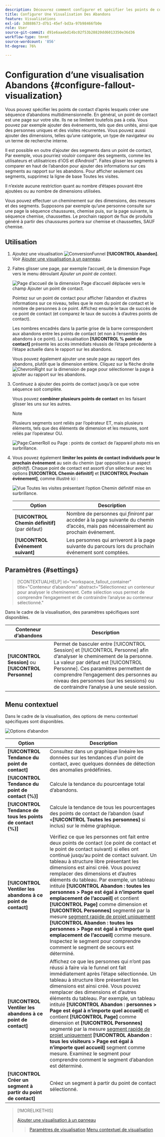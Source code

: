 ```yaml
---
description: Découvrez comment configurer et spécifier les points de contact pour créer une séquence d’abandons multidimensionnelle.
title: Configurer Une Visualisation Des Abandons
feature: Visualizations
exl-id: 3d888673-d7b1-45ef-bd3a-97b98466fb0e
role: User
source-git-commit: d91e6aaebd14bc02f53b28820dd6013350e36d36
workflow-type: tm+mt
source-wordcount: '856'
ht-degree: 76%

---
```


# Configuration d’une visualisation Abandons {#configure-fallout-visualization}


Vous pouvez spécifier les points de contact d’après lesquels créer une séquence d’abandons multidimensionnelle. En général, un point de contact est une page sur votre site. Ils ne se limitent toutefois pas à cela. Vous pouvez par exemple ajouter des événements, tels que des unités, ainsi que des personnes uniques et des visites récurrentes. Vous pouvez aussi ajouter des dimensions, telles qu’une catégorie, un type de navigateur ou un terme de recherche interne.

Il est possible en outre d’ajouter des segments dans un point de contact, Par exemple, vous pourriez vouloir comparer des segments, comme les utilisateurs et utilisatrices d’iOS et d’Android™. Faites glisser les segments à comparer en haut de l’abandon pour ajouter des informations sur ces segments au rapport sur les abandons. Pour afficher seulement ces segments, supprimez la ligne de base Toutes les visites.

Il n’existe aucune restriction quant au nombre d’étapes pouvant être ajoutées ou au nombre de dimensions utilisées.

Vous pouvez effectuer un cheminement sur des dimensions, des mesures et des segments. Supposons par exemple qu’une personne consulte sur une page la séquence chaussures, chemise puis, sur la page suivante, la séquence chemise, chaussettes. Le prochain rapport de flux de produits généré à partir des chaussures portera sur chemise et chaussettes, SAUF chemise.

## Utilisation

1. Ajoutez une visualisation ![ConversionFunnel](/help/assets/icons/ConversionFunnel.svg) **[!UICONTROL Abandon]**. Voir [Ajouter une visualisation à un panneau](../freeform-analysis-visualizations.md#add-visualizations-to-a-panel).
1. Faites glisser une page, par exemple l’accueil, de la dimension Page vers le menu déroulant *Ajouter un point de contact*.

   ![Page d’accueil de la dimension Page d’accueil déplacée vers le champ Ajouter un point de contact.](assets/fallout-drag.png)

   Pointez sur un point de contact pour afficher l’abandon et d’autres informations sur ce niveau, telles que le nom du point de contact et le nombre de personnes à ce point. Affichez ensuite le taux de succès de ce point de contact (et comparez le taux de succès à d’autres points de contact).

   Les nombres encadrés dans la partie grise de la barre correspondent aux abandons entre les points de contact (et non à l’ensemble des abandons à ce point). La visualisation **[!UICONTROL % point de contact]** présente les accès immédiats réussis de l’étape précédente à l’étape actuelle dans le rapport sur les abandons.

   Vous pouvez également ajouter une seule page au rapport des abandons, plutôt que la dimension entière. Cliquez sur la flèche droite ![ChevronRight](/help/assets/icons/ChevronRight.svg) sur la dimension de page pour sélectionner la page à ajouter au rapport sur les abandons.

1. Continuez à ajouter des points de contact jusqu’à ce que votre séquence soit complète.

   Vous pouvez **combiner plusieurs points de contact** en les faisant glisser les uns sur les autres.

   >[!NOTE]
   >
   >Plusieurs segments sont reliés par l’opérateur ET, mais plusieurs éléments, tels que des éléments de dimension et les mesures, sont reliés par l’opérateur OU.

   ![Page:CamerRoll ou Page : points de contact de l’appareil photo mis en surbrillance.](assets/fallout-or.png)

1. Vous pouvez également **limiter les points de contact individuels pour le prochain événement** au sein du chemin (par opposition à un aspect *définitif*). Chaque point de contact est assorti d’un sélecteur avec les options **[!UICONTROL Chemin définitif]** et **[!UICONTROL Prochain événement]**, comme illustré ici :

   ![Vue Toutes les visites présentant l’option Chemin définitif mise en surbrillance. ](assets/fallout-nexthit.png)

   | Option | Description |
   |---|---|
   | **[!UICONTROL Chemin définitif]** (par défaut) | Nombre de personnes qui *finiront* par accéder à la page suivante du chemin d’accès, mais pas nécessairement au prochain événement. |
   | **[!UICONTROL Événement suivant]** | Les personnes qui arriveront à la page suivante du parcours lors du prochain événement sont comptées. |


## Paramètres {#settings}

>[!CONTEXTUALHELP]
>id="workspace_fallout_container"
>title="Conteneur d’abandons"
>abstract="Sélectionnez un conteneur pour analyser le cheminement. Cette sélection vous permet de comprendre l’engagement et de contraindre l’analyse au conteneur sélectionné."

Dans le cadre de la visualisation, des paramètres spécifiques sont disponibles.

| Conteneur d’abandons | Description |
|--- |--- |
| **[!UICONTROL Session]** ou **[!UICONTROL Personne]** | Permet de basculer entre [!UICONTROL Session] et [!UICONTROL Personne] afin d’analyser le cheminement de la personne. La valeur par défaut est [!UICONTROL Personne]. Ces paramètres permettent de comprendre l’engagement des personnes au niveau des personnes (sur les sessions) ou de contraindre l’analyse à une seule session. |


## Menu contextuel

Dans le cadre de la visualisation, des options de menu contextuel spécifiques sont disponibles.

![Options d’abandon](assets/fallout-options.png)

| Option | Description |
|--- |--- |
| **[!UICONTROL Tendance du point de contact]** | Consultez dans un graphique linéaire les données sur les tendances d’un point de contact, avec quelques données de détection des anomalies prédéfinies. |
| **[!UICONTROL Tendance du point de contact (%)]** | Calcule la tendance du pourcentage total d’abandons. |
| **[!UICONTROL Tendance de tous les points de contact (%)]** | Calcule la tendance de tous les pourcentages des points de contact de l’abandon (sauf «**[!UICONTROL Toutes les personnes]** si inclus) sur le même graphique. |
| **[!UICONTROL Ventiler les abandons à ce point de contact]** | Vérifiez ce que les personnes ont fait entre deux points de contact (ce point de contact et le point de contact suivant) si elles ont continué jusqu’au point de contact suivant. Un tableau à structure libre présentant les dimensions est ainsi créé. Vous pouvez remplacer des dimensions et d’autres éléments du tableau. Par exemple, un tableau intitulé **[!UICONTROL Abandon : toutes les personnes > Page est égal à n’importe quel emplacement de l’accueil]** et contient **[!UICONTROL Page]** comme dimension et **[!UICONTROL Personnes]** segmenté par la mesure [segment rapide de projet uniquement](/help/components/segments/seg-quick.md) **[!UICONTROL Abandon : toutes les personnes > Page est égal à n’importe quel emplacement de l’accueil]** comme mesure. Inspectez le segment pour comprendre comment le segment de secours est déterminé. |
| **[!UICONTROL Ventiler les abandons à ce point de contact]** | Affichez ce que les personnes qui n’ont pas réussi à faire via le funnel ont fait immédiatement après l’étape sélectionnée. Un tableau à structure libre présentant les dimensions est ainsi créé. Vous pouvez remplacer des dimensions et d’autres éléments du tableau. Par exemple, un tableau intitulé **[!UICONTROL Abandon : personnes > Page est égal à n’importe quel accueil]** et contient **[!UICONTROL Page]** comme dimension et **[!UICONTROL Personnes]** segmenté par la mesure [segment rapide de projet uniquement](/help/components/segments/seg-quick.md) **[!UICONTROL Abandon : tous les visiteurs > Page est égal à n’importe quel accueil]** segment comme mesure. Examinez le segment pour comprendre comment le segment d’abandon est déterminé. |
| **[!UICONTROL Créer un segment à partir du point de contact]** | Créez un segment à partir du point de contact sélectionné. |

>[!MORELIKETHIS]
>
>[Ajouter une visualisation à un panneau](/help/analysis-workspace/visualizations/freeform-analysis-visualizations.md#add-visualizations-to-a-panel)
>>[Paramètres de visualisation](/help/analysis-workspace/visualizations/freeform-analysis-visualizations.md#settings)
>>[Menu contextuel de visualisation](/help/analysis-workspace/visualizations/freeform-analysis-visualizations.md#context-menu)
>

